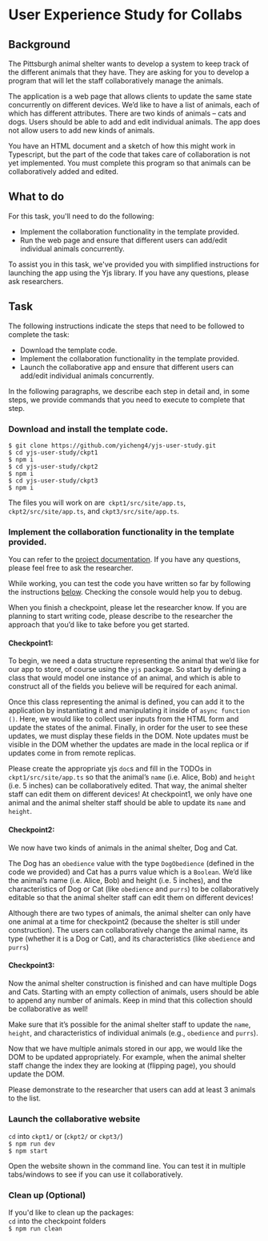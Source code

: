 # User Experience Study for Collabs
## Background
The Pittsburgh animal shelter wants to develop a system to keep track of the different animals that they have. They are asking for you to develop a program that will let the staff collaboratively manage the animals.

The application is a web page that allows clients to update the same state concurrently on different devices. We’d like to have a list of animals, each of which has different attributes. There are two kinds of animals – cats and dogs. Users should be able to add and edit individual animals. The app does not allow users to add new kinds of animals.

You have an HTML document and a sketch of how this might work in Typescript, but the part of the code that takes care of collaboration is not yet implemented. You must complete this program so that animals can be collaboratively added and edited.


## What to do
For this task, you'll need to do the following:  
- Implement the collaboration functionality in the template provided.  
- Run the web page and ensure that different users can add/edit individual animals concurrently.
 
To assist you in this task, we've provided you with simplified instructions for launching the app using the Yjs library. If you have any questions, please ask researchers.
## Task

The following instructions indicate the steps that need to be followed to complete the task:

- Download the template code.  
- Implement the collaboration functionality in the template provided.  
- Launch the collaborative app and ensure that different users can add/edit individual animals concurrently.

In the following paragraphs, we describe each step in detail and, in some steps, we provide commands that you need to execute to complete that step. 
### Download and install the template code.  
  ```
  $ git clone https://github.com/yicheng4/yjs-user-study.git
  $ cd yjs-user-study/ckpt1
  $ npm i
  $ cd yjs-user-study/ckpt2
  $ npm i
  $ cd yjs-user-study/ckpt3
  $ npm i
  ```
 The files you will work on are` ckpt1/src/site/app.ts`,  `ckpt2/src/site/app.ts`, and
 `ckpt3/src/site/app.ts`.


### Implement the collaboration functionality in the template provided.
You can refer to the [project documentation](https://docs.yjs.dev/). If you have any questions, please feel free to ask the researcher.   

While working, you can test the code you have written so far by following the instructions [below](#launch-the-collaborative-website). Checking the console would help you to debug. 

When you finish a checkpoint, please let the researcher know. If you are planning to start writing code, please describe to the researcher the approach that you’d like to take before you get started.  


#### Checkpoint1:

To begin, we need a data structure representing the animal that we’d like for our app to store, of course using the `yjs` package. So start by defining a class that would model one instance of an animal, and which is able to construct all of the fields you believe will be required for each animal.

Once this class representing the animal is defined, you can add it to the application by instantiating it and manipulating it inside of `async function ()`. Here, we would like to collect user inputs from the HTML form and update the states of the animal. Finally, in order for the user to see these updates, we must display these fields in the DOM. Note updates must be visible in the DOM whether the updates are made in the local replica or if updates come in from remote replicas.

Please create the appropriate yjs `doc`s and fill in the TODOs in `ckpt1/src/site/app.ts`  so that the animal’s `name` (i.e. Alice, Bob) and `height` (i.e. 5 inches) can be collaboratively edited. That way, the animal shelter staff can edit them on different devices!
At checkpoint1, we only have one animal and the animal shelter staff should be able to update its `name` and `height`.


#### Checkpoint2:
We now have two kinds of animals in the animal shelter, Dog and Cat.

The Dog has an `obedience` value with the type `DogObedience` (defined in the code we provided) and Cat has a purrs value which is a `Boolean`. We’d like the animal’s name (i.e. Alice, Bob) and height (i.e. 5 inches), and the characteristics of Dog or Cat (like `obedience` and `purrs`) to be collaboratively editable so that the animal shelter staff can edit them on different devices!

Although there are two types of animals, the animal shelter can only have one animal at a time for checkpoint2 (because the shelter is still under construction). The users can collaboratively change the animal name, its type (whether it is a Dog or Cat), and its characteristics (like `obedience` and `purrs`)


#### Checkpoint3:
Now the animal shelter construction is finished and can have multiple Dogs and Cats. Starting with an empty collection of animals, users should be able to append any number of animals. Keep in mind that this collection should be collaborative as well! 

Make sure that it’s possible for the animal shelter staff to update the `name`, `height`, and characteristics of individual animals (e.g., `obedience` and `purrs`). 

Now that we have multiple animals stored in our app, we would like the DOM to be updated appropriately. For example, when the animal shelter staff change the index they are looking at (flipping page), you should update the DOM.

Please demonstrate to the researcher that users can add at least 3 animals to the list.


### Launch the collaborative website
  `cd` into `ckpt1/` or (`ckpt2/` or `ckpt3/`)  
  `$ npm run dev`  
  `$ npm start`  

Open the website shown in the command line. You can test it in multiple tabs/windows to see if you can use it collaboratively.

### Clean up (Optional)
If you'd like to clean up the packages:  
`cd` into the checkpoint folders  
`$ npm run clean`  

